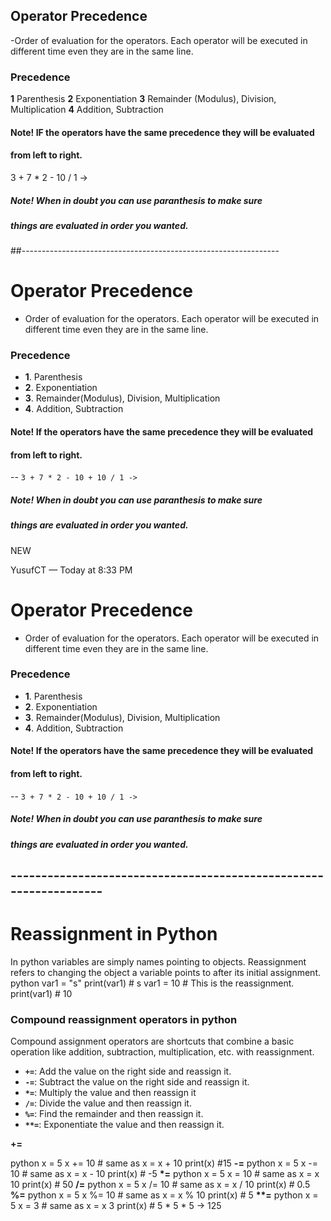 ## Operator Precedence
-Order of evaluation for the operators. Each operator will be executed in different time even they are in the same line.

### Precedence 
**1** Parenthesis 
**2** Exponentiation 
**3** Remainder (Modulus), Division, Multiplication 
**4** Addition, Subtraction 

#### Note! IF the operators have the same precedence they will be evaluated 
#### from left to right.

3 + 7 * 2 - 10 / 1 -> 

##### Note! When in doubt you can use paranthesis to make sure 
##### things are evaluated in order you wanted.

##----------------------------------------------------------------

# Operator Precedence
- Order of evaluation for the operators. Each operator will be executed 
in different time even they are in the same line. 

### Precedence
- **1**. Parenthesis 
- **2**. Exponentiation
- **3**. Remainder(Modulus), Division, Multiplication
- **4**. Addition, Subtraction

#### Note! If the operators have the same precedence they will be evaluated 
#### from left to right. 
           
-- `3 + 7 * 2 - 10 + 10 / 1 -> `

##### Note! When in doubt you can use paranthesis to make sure 
##### things are evaluated in  order you wanted. 
NEW

YusufCT — Today at 8:33 PM
# Operator Precedence
- Order of evaluation for the operators. Each operator will be executed 
in different time even they are in the same line. 

### Precedence
- **1**. Parenthesis 
- **2**. Exponentiation
- **3**. Remainder(Modulus), Division, Multiplication
- **4**. Addition, Subtraction

#### Note! If the operators have the same precedence they will be evaluated 
#### from left to right. 
           
-- `3 + 7 * 2 - 10 + 10 / 1 -> `

##### Note! When in doubt you can use paranthesis to make sure 
##### things are evaluated in  order you wanted. 



## ------------------------------------------------------------------

# Reassignment in Python
In python variables are simply names pointing to objects. 
Reassignment refers to changing the object  a variable points to after its 
initial assignment. 
python
var1 = "s"
print(var1) # s
var1 = 10 # This is the reassignment.
print(var1) # 10 
### Compound reassignment operators in python
Compound assignment operators are shortcuts that combine a basic operation like addition, subtraction, multiplication, etc. with reassignment. 

- **`+=`**:  Add the value on the right side and reassign it. 
- **`-=`**:  Subtract the value on the right side and reassign it. 
- **`*=`**:  Multiply the value and then reassign it
- **`/=`**:  Divide the value and then reassign it.
- **`%=`**:  Find the remainder and then reassign it.
- **`**=`**: Exponentiate the value and then reassign it.

**+=**
 

python
x = 5
x += 10 # same as x = x + 10
print(x) #15
**-=**
python
x = 5
x -= 10 # same as x = x - 10
print(x) # -5
**\*=**
python
x = 5
x = 10 # same as x = x 10
print(x) # 50
**/=**
python
x = 5
x /= 10 # same as x = x / 10
print(x) # 0.5
**%=**
python
x = 5
x %= 10 # same as x = x % 10
print(x) # 5
**\*\*=**
python
x = 5
x = 3 # same as x = x  3
print(x) # 5 * 5 * 5 -> 125

